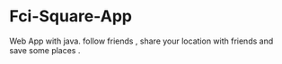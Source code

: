 # Fci-Square-App
Web App with java.  follow friends , share your location with friends and save some places .  
